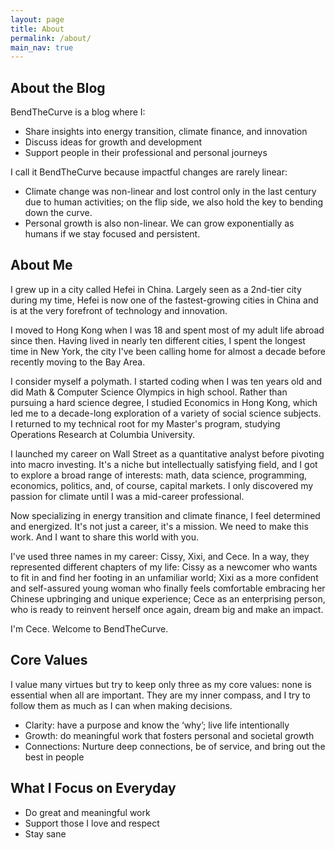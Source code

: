 ```yaml
---
layout: page
title: About
permalink: /about/
main_nav: true
---
```


## About the Blog
BendTheCurve is a blog where I:
- Share insights into energy transition, climate finance, and innovation
- Discuss ideas for growth and development
- Support people in their professional and personal journeys

I call it BendTheCurve because impactful changes are rarely linear:
- Climate change was non-linear and lost control only in the last century due to human activities; on the flip side, we also hold the key to bending down the curve.
- Personal growth is also non-linear. We can grow exponentially as humans if we stay focused and persistent.

## About Me
I grew up in a city called Hefei in China. Largely seen as a 2nd-tier city during my time, Hefei is now one of the fastest-growing cities in China and is at the very forefront of technology and innovation.

I moved to Hong Kong when I was 18 and spent most of my adult life abroad since then. Having lived in nearly ten different cities, I spent the longest time in New York, the city I've been calling home for almost a decade before recently moving to the Bay Area.

I consider myself a polymath. I started coding when I was ten years old and did Math & Computer Science Olympics in high school. Rather than pursuing a hard science degree, I studied Economics in Hong Kong, which led me to a decade-long exploration of a variety of social science subjects. I returned to my technical root for my Master's program, studying Operations Research at Columbia University. 

I launched my career on Wall Street as a quantitative analyst before pivoting into macro investing. It's a niche but intellectually satisfying field, and I got to explore a broad range of interests: math, data science, programming, economics, politics, and, of course, capital markets. I only discovered my passion for climate until I was a mid-career professional. 

Now specializing in energy transition and climate finance, I feel determined and energized. It's not just a career, it's a mission. We need to make this work. And I want to share this world with you.

I've used three names in my career: Cissy, Xixi, and Cece. In a way, they represented different chapters of my life: Cissy as a newcomer who wants to fit in and find her footing in an unfamiliar world; Xixi as a more confident and self-assured young woman who finally feels comfortable embracing her Chinese upbringing and unique experience; Cece as an enterprising person, who is ready to reinvent herself once again, dream big and make an impact.

I'm Cece. Welcome to BendTheCurve.

## Core Values
I value many virtues but try to keep only three as my core values: none is essential when all are important. They are my inner compass, and I try to follow them as much as I can when making decisions.
- Clarity: have a purpose and know the ‘why’; live life intentionally
- Growth: do meaningful work that fosters personal and societal growth
- Connections: Nurture deep connections, be of service, and bring out the best in people

## What I Focus on Everyday
- Do great and meaningful work
- Support those I love and respect
- Stay sane



